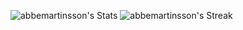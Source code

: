 ![abbemartinsson's Stats](https://github-readme-stats.vercel.app/api?username=abbemartinsson&theme=tokyonight&show_icons=true&hide_border=true&count_private=true)
![abbemartinsson's Streak](https://github-readme-streak-stats.herokuapp.com/?user=abbemartinsson&theme=tokyonight&hide_border=true)
